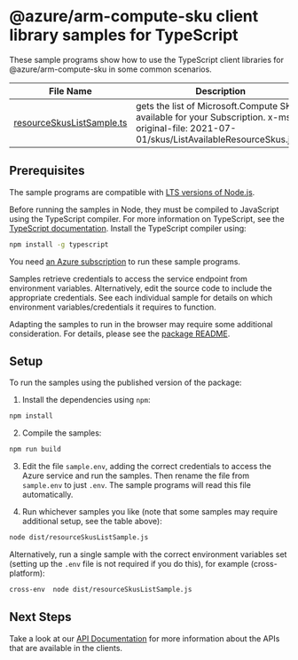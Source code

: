 # @azure/arm-compute-sku client library samples for TypeScript

These sample programs show how to use the TypeScript client libraries for @azure/arm-compute-sku in some common scenarios.

| **File Name**                                       | **Description**                                                                                                                             |
| --------------------------------------------------- | ------------------------------------------------------------------------------------------------------------------------------------------- |
| [resourceSkusListSample.ts][resourceskuslistsample] | gets the list of Microsoft.Compute SKUs available for your Subscription. x-ms-original-file: 2021-07-01/skus/ListAvailableResourceSkus.json |

## Prerequisites

The sample programs are compatible with [LTS versions of Node.js](https://github.com/nodejs/release#release-schedule).

Before running the samples in Node, they must be compiled to JavaScript using the TypeScript compiler. For more information on TypeScript, see the [TypeScript documentation][typescript]. Install the TypeScript compiler using:

```bash
npm install -g typescript
```

You need [an Azure subscription][freesub] to run these sample programs.

Samples retrieve credentials to access the service endpoint from environment variables. Alternatively, edit the source code to include the appropriate credentials. See each individual sample for details on which environment variables/credentials it requires to function.

Adapting the samples to run in the browser may require some additional consideration. For details, please see the [package README][package].

## Setup

To run the samples using the published version of the package:

1. Install the dependencies using `npm`:

```bash
npm install
```

2. Compile the samples:

```bash
npm run build
```

3. Edit the file `sample.env`, adding the correct credentials to access the Azure service and run the samples. Then rename the file from `sample.env` to just `.env`. The sample programs will read this file automatically.

4. Run whichever samples you like (note that some samples may require additional setup, see the table above):

```bash
node dist/resourceSkusListSample.js
```

Alternatively, run a single sample with the correct environment variables set (setting up the `.env` file is not required if you do this), for example (cross-platform):

```bash
cross-env  node dist/resourceSkusListSample.js
```

## Next Steps

Take a look at our [API Documentation][apiref] for more information about the APIs that are available in the clients.

[resourceskuslistsample]: https://github.com/Azure/azure-sdk-for-js/blob/main/sdk/compute/arm-compute-sku/samples/v1/typescript/src/resourceSkusListSample.ts
[apiref]: https://learn.microsoft.com/javascript/api/@azure/arm-compute-sku?view=azure-node-preview
[freesub]: https://azure.microsoft.com/free/
[package]: https://github.com/Azure/azure-sdk-for-js/tree/main/sdk/compute/arm-compute-sku/README.md
[typescript]: https://www.typescriptlang.org/docs/home.html
